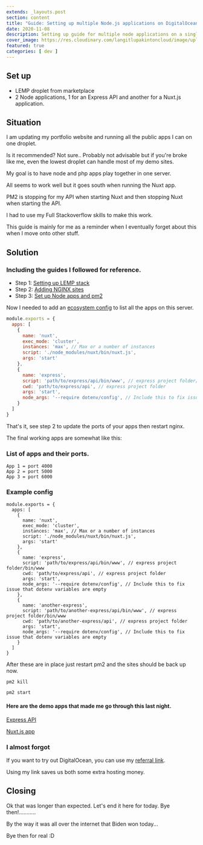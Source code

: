 ```yaml
---
extends: _layouts.post
section: content
title: "Guide: Setting up multiple Node.js applications on DigitalOcean"
date: 2020-11-08
description: Setting up guide for multiple node applications on a single pm2 instance.
cover_image: https://res.cloudinary.com/langitlupakintoncloud/image/upload/w_800/hugo/jcos.io/sgbiyixdr1hkfuuuy7fr.jpg
featured: true
categories: [ dev ]
---
```


## Set up

- LEMP droplet from marketplace
- 2 Node applications, 1 for an Express API and another for a Nuxt.js application.

## Situation

I am updating my portfolio website and running all the public apps I can on one droplet.

Is it recommended? Not sure.. Probably not advisable but if you're broke like me, even the lowest droplet can handle most of my demo sites.

My goal is to have node and php apps play together in one server.

All seems to work well but it goes south when running the Nuxt app.

PM2 is stopping for my API when starting Nuxt and then stopping Nuxt when starting the API.

I had to use my Full Stackoverflow skills to make this work.

This guide is mainly for me as a reminder when I eventually forget about this when I move onto other stuff.

## Solution

### Including the guides I followed for reference.

- Step 1: [Setting up LEMP stack](https://marketplace.digitalocean.com/apps/lemp#getting-started)
- Step 2: [Adding NGINX sites](https://www.digitalocean.com/community/tutorials/how-to-set-up-nginx-server-blocks-virtual-hosts-on-ubuntu-16-04)
- Step 3: [Set up Node apps and pm2](https://www.digitalocean.com/community/tutorials/how-to-set-up-a-node-js-application-for-production-on-ubuntu-16-04)

Now I needed to add an [ecosystem config](https://github.com/sudoist/practice-nuxt-tic-tac-toe/blob/master/ecosystem.config.js.example) to list all the apps on this server.

```javascript
module.exports = {
  apps: [
    {
      name: 'nuxt',
      exec_mode: 'cluster',
      instances: 'max', // Max or a number of instances
      script: './node_modules/nuxt/bin/nuxt.js',
      args: 'start'
    },
    {
      name: 'express',
      script: 'path/to/express/api/bin/www', // express project folder/bin/www
      cwd: 'path/to/express/api', // express project folder
      args: 'start',
      node_args: '--require dotenv/config', // Include this to fix issue that dotenv variables are empty
    }
  ]
}
```

That's it, see step 2 to update the ports of your apps then restart nginx.

The final working apps are somewhat like this:

### List of apps and their ports.

```
App 1 = port 4000
App 2 = port 5000
App 3 = port 6000

```

### Example config
```
module.exports = {
  apps: [
    {
      name: 'nuxt',
      exec_mode: 'cluster',
      instances: 'max', // Max or a number of instances
      script: './node_modules/nuxt/bin/nuxt.js',
      args: 'start'
    },
    {
      name: 'express',
      script: 'path/to/express/api/bin/www', // express project folder/bin/www
      cwd: 'path/to/express/api', // express project folder
      args: 'start',
      node_args: '--require dotenv/config', // Include this to fix issue that dotenv variables are empty
    },
    {
      name: 'another-express',
      script: 'path/to/another-express/api/bin/www', // express project folder/bin/www
      cwd: 'path/to/another-express/api', // express project folder
      args: 'start',
      node_args: '--require dotenv/config', // Include this to fix issue that dotenv variables are empty
    }
  ]
}
```

After these are in place just restart pm2 and the sites should be back up now.

```
pm2 kill

pm2 start
```

#### Here are the demo apps that made me go through this last night.

[Express API](https://api.labada.tigasoft.dev/api/order/5f9ccfe54dcc92012501909e)

[Nuxt.js app](https://tictacvue.tigasoft.dev/)

### I almost forgot

If you want to try out DigitalOcean, you can use my [referral link](https://m.do.co/c/83cff1ac53a7).

Using my link saves us both some extra hosting money.

## Closing

Ok that was longer than expected.
Let's end it here for today. Bye then!...........

By the way it was all over the internet that Biden won today...

Bye then for real :D
